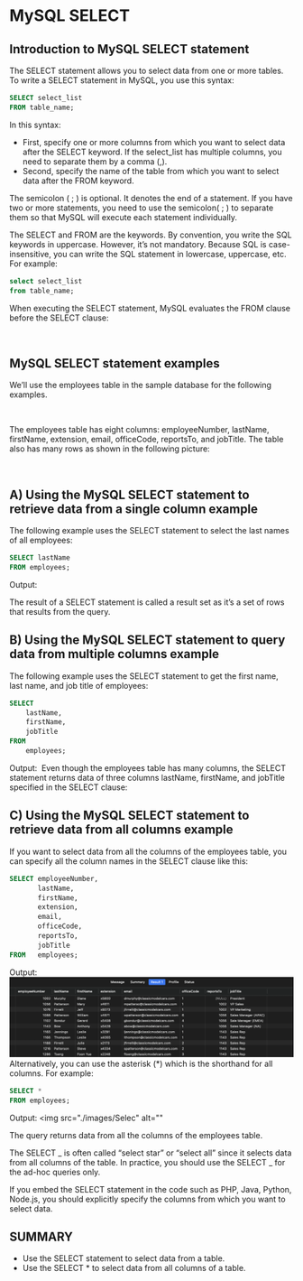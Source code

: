 # MySQL SELECT

## Introduction to MySQL SELECT statement

The SELECT statement allows you to select data from one or more tables. To write a SELECT statement in MySQL, you use this syntax:

```sql
SELECT select_list
FROM table_name;
```

In this syntax:

- First, specify one or more columns from which you want to select data after the SELECT keyword. If the select_list has multiple columns, you need to separate them by a comma (,).
- Second, specify the name of the table from which you want to select data after the FROM keyword.

The semicolon ( ; ) is optional. It denotes the end of a statement. If you have two or more statements, you need to use the semicolon( ; ) to separate them so that MySQL will execute each statement individually.

The SELECT and FROM are the keywords. By convention, you write the SQL keywords in uppercase. However, it’s not mandatory. Because SQL is case-insensitive, you can write the SQL statement in lowercase, uppercase, etc. For example:

```sql
select select_list
from table_name;
```

When executing the SELECT statement, MySQL evaluates the FROM clause before the SELECT clause:

<img src="./images/select.png" alt="" />

## MySQL SELECT statement examples

We’ll use the employees table in the sample database for the following examples.

<img src="./images/employees.png" alt="" />

The employees table has eight columns: employeeNumber, lastName, firstName, extension, email, officeCode, reportsTo, and jobTitle. The table also has many rows as shown in the following picture:

<img src="./images/empresult.png" alt="" />

## A) Using the MySQL SELECT statement to retrieve data from a single column example

The following example uses the SELECT statement to select the last names of all employees:

```sql
SELECT lastName
FROM employees;
```

Output:
<img
  src="./images/select1.png"
  alt=""
/>

The result of a SELECT statement is called a result set as it’s a set of rows that results from the query.

## B) Using the MySQL SELECT statement to query data from multiple columns example

The following example uses the SELECT statement to get the first name, last name, and job title of employees:

```sql
SELECT
    lastName,
    firstName,
    jobTitle
FROM
    employees;
```

Output:
<img
  src="./images/select2.png"
  alt=""
/>
Even though the employees table has many columns, the SELECT statement returns data of three columns lastName, firstName, and jobTitle specified in the SELECT clause:

## C) Using the MySQL SELECT statement to retrieve data from all columns example

If you want to select data from all the columns of the employees table, you can specify all the column names in the SELECT clause like this:

```sql
SELECT employeeNumber,
       lastName,
       firstName,
       extension,
       email,
       officeCode,
       reportsTo,
       jobTitle
FROM   employees;
```

Output:
<img
  src="./images/SelectAllColumnsC.png"
  alt=""
/>
Alternatively, you can use the asterisk (\*) which is the shorthand for all columns. For example:

```sql
SELECT *
FROM employees;
```

Output:
<img
src="./images/Selec"
alt=""

The query returns data from all the columns of the employees table.

The SELECT _ is often called “select star” or “select all” since it selects data from all columns of the table. In practice, you should use the SELECT _ for the ad-hoc queries only.

If you embed the SELECT statement in the code such as PHP, Java, Python, Node.js, you should explicitly specify the columns from which you want to select data.

## SUMMARY

- Use the SELECT statement to select data from a table.
- Use the SELECT \* to select data from all columns of a table.
